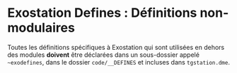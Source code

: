 # Exostation Defines : Définitions non-modulaires
Toutes les définitions spécifiques à Exostation qui sont utilisées en dehors des modules **doivent** être déclarées dans un sous-dossier appelé `~exodefines`, dans le dossier `code/__DEFINES` et incluses dans `tgstation.dme`.
